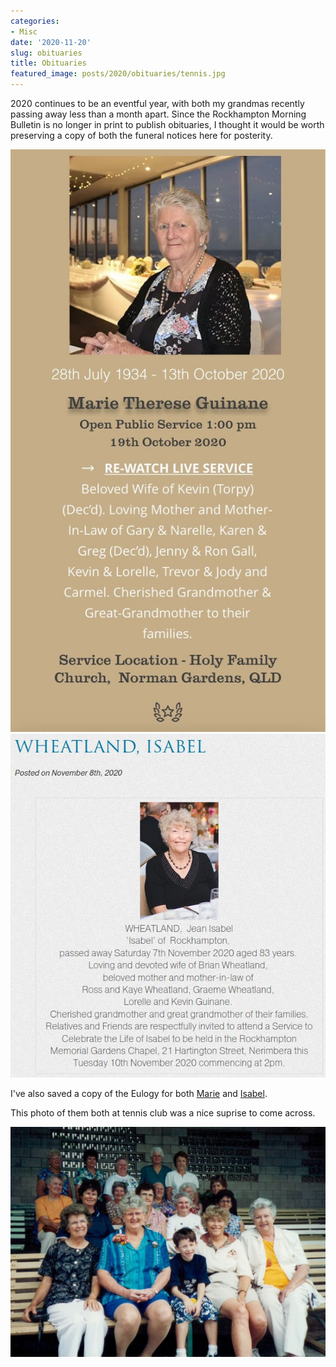 ```yaml
---
categories:
- Misc
date: '2020-11-20'
slug: obituaries
title: Obituaries
featured_image: posts/2020/obituaries/tennis.jpg
---
```


2020 continues to be an eventful year, with both my grandmas recently passing away less than a month apart. Since the Rockhampton Morning Bulletin is no longer in print to publish obituaries, I thought it would be worth preserving a copy of both the funeral notices here for posterity. 

![""](marie-guinane.jpg)
![""](isabel-wheatland.jpg)

I've also saved a copy of the Eulogy for both [Marie](/pages/eulogy-marie-guinane/) and [Isabel](/pages/eulogy-isabel-wheatland/).

This photo of them both at tennis club was a nice suprise to come across.

![""](tennis.jpg)

